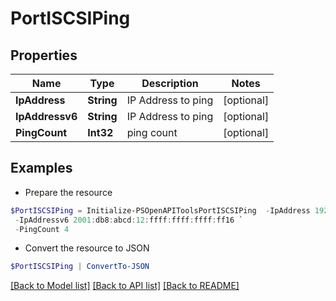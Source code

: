 # PortISCSIPing
## Properties

Name | Type | Description | Notes
------------ | ------------- | ------------- | -------------
**IpAddress** | **String** | IP Address to ping | [optional] 
**IpAddressv6** | **String** | IP Address to ping | [optional] 
**PingCount** | **Int32** | ping count | [optional] 

## Examples

- Prepare the resource
```powershell
$PortISCSIPing = Initialize-PSOpenAPIToolsPortISCSIPing  -IpAddress 192.168.193.32 `
 -IpAddressv6 2001:db8:abcd:12:ffff:ffff:ffff:ff16 `
 -PingCount 4
```

- Convert the resource to JSON
```powershell
$PortISCSIPing | ConvertTo-JSON
```

[[Back to Model list]](../README.md#documentation-for-models) [[Back to API list]](../README.md#documentation-for-api-endpoints) [[Back to README]](../README.md)

